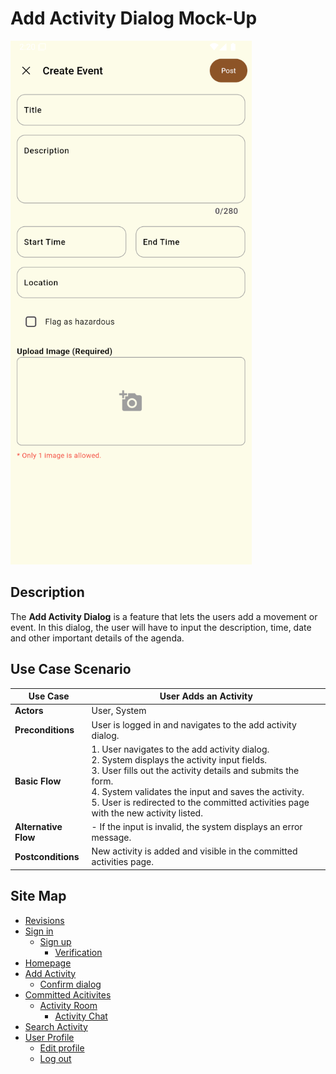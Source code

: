 # Add Activity Dialog Mock-Up
![sign-in.png](https://github.com/jbcabs14/Hiraya/blob/main/img/add_activity_page.png)
## Description
The **Add Activity Dialog** is a feature that lets the users add a movement or event. In this dialog, the user will have to input the description, time, date and other important details of the agenda.

## Use Case Scenario

| Use Case        | User Adds an Activity                                                                   |
|-----------------|----------------------------------------------------------------------------------------|
| **Actors**      | User, System                                                                           |
| **Preconditions** | User is logged in and navigates to the add activity dialog.                           |
| **Basic Flow**  | 1. User navigates to the add activity dialog.<br> 2. System displays the activity input fields.<br> 3. User fills out the activity details and submits the form.<br> 4. System validates the input and saves the activity.<br> 5. User is redirected to the committed activities page with the new activity listed.    |
| **Alternative Flow** | - If the input is invalid, the system displays an error message.                  |
| **Postconditions** | New activity is added and visible in the committed activities page.                  |

## Site Map

- [Revisions](https://github.com/jbcabs14/Hiraya/blob/main/README.md)
- [Sign in](sign-in.md)
  * [Sign up](sign-up.md)
    * [Verification](verification.md)
- [Homepage](homepage.md)
- [Add Activity](add-activity.md)
   * [Confirm dialog](confirm-dialog.md)
- [Committed Acitivites](committed-activities.md)
  * [Activity Room](activity-room.md)
    * [Activity Chat](activity-chat.md)
- [Search Activity](search-activity.md)
- [User Profile](user-profile.md)
  * [Edit profile](edit-profile.md)
  * [Log out](log-out.md)
